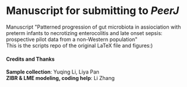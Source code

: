 # Manuscript for submitting to *PeerJ*   
Manuscript "Patterned progression of gut microbiota in assiociation with preterm infants to necrotizing enterocolitis and late onset sepsis: prospective pilot data from a non-Western population"  
This is the scripts repo of the original LaTeX file and figures:)  

#### Credits and Thanks  
**Sample collection**: Yuqing Li, Liya Pan  
**ZIBR & LME modeling, coding help**: Li Zhang  
